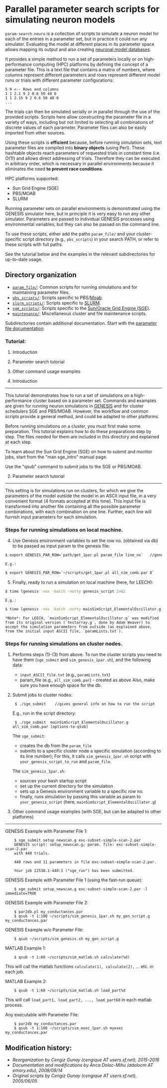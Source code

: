 Parallel parameter search scripts for simulating neuron models
======================================================================

`param-search-neuro` is a collection of scripts to simulate a neuron
model for each of the entries in a parameter set, but in practice it
could run any simulator. Evaluating the model at different places in
its parameter space allows mapping its output and also
creating
[neuronal model databases](http://link.springer.com/referenceworkentry/10.1007/978-1-4614-7320-6_165-1).

It provides a simple method to run a set of parameters locally or on
high-performance computing (HPC) platforms by defining the concept of
a parameter file. This is a text file that contains a matrix of
numbers, where columns represent different parameters and rows
represent different model runs or trials with different parameter
configurations:

```
5 9 <-- Rows and columns
1 1 2.1 9 2 0.6 50 48 0
1 1 2.15 9 2 0.6 50 48 0
...
```

The trials can then be simulated serially or in parallel through the
use of the provided scripts. Scripts here allow constructing the
parameter file in a variety of ways, including but not limited to
selecting all combinations of discrete values of each
parameter. Parameter files can also be easily imported from other
sources.

Using these scripts is __efficient__ because, before running
simulation sets, text parameter files are compiled into __binary
objects__ (using Perl). These hashtable objects reach parameters of
requested trials in constant time (i.e. _O(1)_) and allows direct
addressing of trials. Therefore they can be executed in arbitrary
order, which is necessary in parallel environments because it
eliminates the need __to prevent race conditions__.

HPC platforms supported:

* Sun Grid Engine (SGE)
* PBS/MOAB
* SLURM

Running parameter sets on parallel environments is demonstrated using
the GENESIS simulator here, but in principle it is very easy to run
any other simulator. Parameters are passed to individual GENESIS
processes using environmental variables, but they can also be passed
on the command line.

To use these scripts, either add the paths `param_file/` and your
cluster-specific script directory (e.g., `pbs_scripts`) in your search
PATH, or refer to these scripts with full paths.

See the tutorial below and the examples in the relevant subdirectories
for up-to-date usage.

Directory organization
----------------------------------------

* [`param_file/`](param_file/): Common scripts for running simulations
  and for maintaining parameter files.
* [`pbs_scripts/`](pbs_scripts/): Scripts specific to
  PBS/[Moab](http://www.adaptivecomputing.com/).
* [`slurm_scripts/`](slurm_scripts/): Scripts specific
  to [SLURM](https://computing.llnl.gov/linux/slurm/).
* [`sge_scripts/`](sge_scripts/): Scripts specific to
  the
  [Sun/Oracle Grid Engine (SGE)](https://en.wikipedia.org/wiki/Oracle_Grid_Engine).
* [`maintenance/`](maintenance/): Miscellaneous cluster and file
  maintenance scripts.

Subdirectories contain additional documentation. Start with
the [parameter file documentation](param_file/).

### Tutorial:

1. Introduction
2. Parameter search tutorial
3. Other command usage examples

1. Introduction
---------

This tutorial demonstrates how to run a set of simulations on a
high-performance cluster based on a parameter set. Commands and
examples are given for running neuron simulations
in [GENESIS](http://www.genesis-sim.org) and for cluster schedulers
SGE and PBS/MOAB. However, the workflow and common scripts provide a
general method, and could be adapted to other platforms.

Before running simulations on a cluster, you must first make some
preparation. This tutorial explains how to do these preparations step
by step. The files needed for them are included in this directory and
explained at each step.

To learn about the Sun Grid Engine (SGE) on how to submit 
and monitor jobs, start from the "man sge_intro" manual page. 

Use the "qsub" command to submit jobs to the SGE or PBS/MOAB.


2. Parameter search tutorial
-----------------

This setting is for simulations run on clusters, for which we give the
parameters of the model outside the model in an ASCII input file, in a
very convenient format (4 formats accepted at this time). This input
file is transformed into another file containing all the possible
parameter combinations, with each combination on one line. Further,
each line will furnish input parameters for each simulation.


### Steps for running simulations on local machine.

	
	



4. Use Genesis environment variables to set the row no. (obtained via db) to be passed as input param to the genesis file:

```bash
$ export GENESIS_PAR_ROW=`path/get_1par.pl param_file line_no`   //general syntax
```

	E.g.:

```bash
$ export GENESIS_PAR_ROW=`~/scripts/get_1par.pl all_sim_comb.par 8`
```

5. Finally, ready to run a simulation on local machine (here, for LEECH):

```bash
$ time lgenesis -nox -batch -notty genesis_script 2>&1 
```

	E.g.:
```bash
$ time lgenesis -nox -batch -notty mainSimScript_ElementalOscillator.g 2>&1 
```

	*Note*: For LEECH, `mainSimScript_ElementalOscillator.g` was modified from its original version (`testarray.g`, done by Adam Weaver) to accept the simulation parameters from outside (as explained above, from the initial input ASCII file, `paramLists.txt`). 


### Steps for running simulations on cluster nodes.

1. Performs steps (1)-(3) from above. To run the cluster scripts you need to have them (`sge_submit` and `sim_genesis_1par.sh`), and the following data:

	- `input_ASCII_file.txt` (e.g., `paramLists.txt`)
	- param_file (e.g., `all_sim_comb.par`) - created as above
    Also, make sure you have enough space for the db.

2. Submit jobs to cluster nodes:

		$ ./sge_submit    //gives general info on how to run the script

	E.g., run in the script directory:

		$ ./sge_submit  mainSimScript_ElementalOscillator.g all_sim_comb.par [options-to-qsub]

	The `sge_submit`:

	- creates the db from the `param_file`
	- submits to a specific cluster node a specific simulation (according to its line number); For this, it calls `sim_genesis_1par.sh` script with `your_genesis_script_to_run` and `param_file`.

	The `sim_genesis_1par.sh`:

	- sources your bash startup script
	- set up the current directory for the simulation
	- sets up a Genesis environment variable to a specific row no.
	- finally, runs simulation by passing this variable as param to `your_genesis_script` (here, `mainSimScript_ElementalOscillator.g`)


2. Other command usage examples (with SGE, but can be adapted to other platforms)
----------------------------------------

GENESIS Example with Parameter File 1:

		$ sge_submit setup_newscan.g exc-subset-simple-scan-2.par
		GENESIS script: setup_newscan.g; param. file: exc-subset-simple-scan-2.par
		with 440 trials.

		440 rows and 11 parameters in file exc-subset-simple-scan-2.par.

		Your job 22538.1-440:1 ("sge_run") has been submitted.

GENESIS Example with Parameter File 1 (using the fast-run queue):

		$ sge_submit setup_newscan.g exc-subset-simple-scan-2.par -l immediate=TRUE


GENESIS Example with Parameter File 2:

		$ par2db.pl my_conductances.par
		$ qsub -t 1:100 ~/scripts/sim_genesis_1par.sh my_gen_script.g my_conductances.par

GENESIS Example w/o Parameter File:

		$ qsub ~/scripts/sim_genesis.sh my_gen_script.g

MATLAB Example 1:

		$ qsub -t 1:60 ~/scripts/sim_matlab.sh calculate(%d)

This will call the matlab functions `calculate(1), calculate(2),` ... etc. in each job.

MATLAB Example 2:

		$ qsub -t 1:60 ~/scripts/sim_matlab.sh load_part%d

This will call `load_part1, load_part2, ..., load_part60` in each matlab process.

Any executable with Parameter File:

		$ par2db my_conductances.par
		$ qsub -t 1:100 ~/scripts/sim_exec_1par.sh myexec my_conductances.par

Modification history:
----------------------

- *Reorganization by Cengiz Gunay (cengique AT users.sf.net), 2015-2016*
- *Documentation and modifications by Anca Doloc-Mihu (adolocm AT emory.edu), 2008/08/14*
- *Original scripts by Cengiz Gunay (cengique AT users.sf.net), 2005/06/05*
